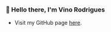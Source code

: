 ### 👋  Hello there, I'm Vino Rodrigues

* Visit my GitHub page [here](http://vinorodrigues.github.io).
